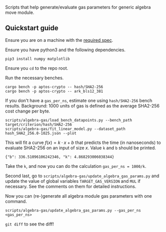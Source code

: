 Scripts that help generate/evaluate gas parameters for generic algebra move module.

## Quickstart guide
Ensure you are on a machine with the [required spec](https://aptos.dev/nodes/validator-node/operator/node-requirements/).

Ensure you have python3 and the following dependencies.
```
pip3 install numpy matplotlib
```

Ensure you `cd` to the repo root.

Run the necessary benches.
```
cargo bench -p aptos-crypto -- hash/SHA2-256
cargo bench -p aptos-crypto -- ark_bls12_381
```

If you don't have a `gas_per_ns`, estimate one using `hash/SHA2-256` bench results.
Background: 1000 units of gas is defined as the average SHA2-256 cost change per byte.

```
scripts/algebra-gas/load_bench_datapoints.py --bench_path target/criterion/hash/SHA2-256
scripts/algebra-gas/fit_linear_model.py --dataset_path hash_SHA2_256.0-1025.json --plot
```
This will fit a curve $f(x)=k\cdot x+b$
that predicts the time (in nanoseconds) to evaluate SHA2-256 on an input of size $x$.
Value `k` and `b` should be printed.
```
{"b": 336.51096106242346, "k": 4.868293006038344}
```
Take the `k`, and now you can do the calculation `gas_per_ns = 1000/k`.

Second last, go to `scripts/algebra-gas/update_algebra_gas_params.py`
and update the value of global variables `TARGET_GAS_VERSION` and `MUL` if necessary.
See the comments on them for detailed instructions.

Now you can (re-)generate all algebra module gas parameters with one command.
```
scripts/algebra-gas/update_algebra_gas_params.py --gas_per_ns <gas_per_ns>
```

`git diff` to see the diff!
